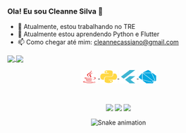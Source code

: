 ### Ola! Eu sou Cleanne Silva 👋



- 🔭 Atualmente, estou trabalhando no TRE
- 🌱 Atualmente estou aprendendo Python e Flutter 
- 📫 Como chegar até mim: cleannecassiano@gmail.com


<div>
  <a href="https://github.com/silvacleanne">
  <img height="180em" align="center" src="https://github-readme-stats.vercel.app/api?username=silvacleanne&show_icons=true&theme=great-gatsby&include_all_commits=true&count_private=true"/>
  <img height="180em" align="center" src="https://github-readme-stats.vercel.app/api/top-langs/?username=silvacleanne&layout=compact&langs_count=7&theme=great-gatsby"/>
  
</div>
  
<div  align="center"> 
 <div style="display: inline_block"><br>
  <img align="center" alt="Cleanne-Js" height="30" width="40" src="https://raw.githubusercontent.com/devicons/devicon/master/icons/java/java-plain.svg">
  <img align="center" alt="Cleanne-Js" height="30" width="40" src="https://raw.githubusercontent.com/devicons/devicon/master/icons/python/python-plain.svg">
  <img align="center" alt="Cleanne-Js" height="30" width="40" src="https://raw.githubusercontent.com/devicons/devicon/master/icons/flutter/flutter-plain.svg">
  <img align="center" alt="Cleanne-Js" height="30" width="40" src="https://raw.githubusercontent.com/devicons/devicon/master/icons/dart/dart-plain.svg">
</div><br>
  
  ##
  
<div> 
  <a href="https://instagram.com/silvacleanne" target="_blank"><img src="https://img.shields.io/badge/-Instagram-%23E4405F?style=for-the-badge&logo=instagram&logoColor=white" target="_blank"></a>
  <a href = "mailto:cleannecassianoi@gmail.com"><img src="https://img.shields.io/badge/-Gmail-%23333?style=for-the-badge&logo=gmail&logoColor=white" target="_blank"></a>
  <a href="https://www.linkedin.com/in/linkedin.com/in/cleanne-silva-74a3121b3" target="_blank"><img src="https://img.shields.io/badge/-LinkedIn-%230077B5?style=for-the-badge&logo=linkedin&logoColor=white" target="_blank"></a>
</div>
  
<div align="center">
  
  ![Snake animation](https://github.com/silvacleanne/silvacleanne/blob/output/github-contribution-grid-snake.svg)
  
</div>
  

  
